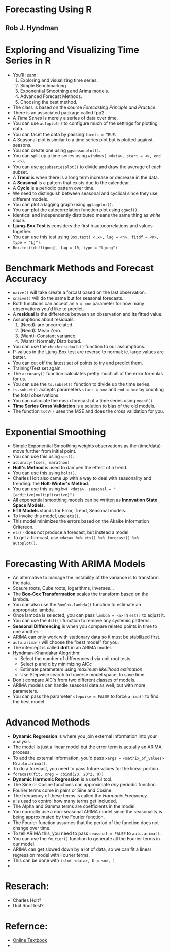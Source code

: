 # Forecasting Using R
## Rob J. Hyndman

# Exploring and Visualizing Time Series in R
- You'll learn:
  1. Exploring and visualizing time series.
  2. Simple Benchmarking
  3. Exponential Smoothing and Arima models.
  4. Advanced Forecast Methods.
  5. Choosing the best method.
- The class is based on the course *Forecasting Principle and Practice*.
- There is an associated package called fpp2.
- A *Time Series* is merely a series of data over time.
- You can use `autoplot()` to configure much of the settings for plotting data.
- You can facet the data by passing `facets = TRUE`.
- A Seasonal plot is similar to a time series plot but is plotted against seasons.
- You can create one using `ggseasonplot()`.
- You can split up a time series using `windows( <data>, start = <>, end = <>)`.
- You can use `ggsubseriesplot()` to divide and draw the average of each subset.
- A **Trend** is when there is a long term increase or decrease in the data.
- A **Seasonal** is a pattern that exists due to the calendear.
- A **Cycle** is a periodic pattern over time.
- We need to distinguish between seasonal and cyclical since they use different models.
- You can plot a lagging graph using `gglagplot()`.
- You can plot the autocorrelation function plot using `ggAcf()`.
- Identical and independently distributed means the same thing as *white noise*.
- **Ljung-Box Test** is considers the first h autocorrelations and values together.
- You can use this test using `Box.text( <.x>, lag = <n>, fitdf = <n>, type = "Lj")`.
- `Box.test(diff(goog), lag = 10, type = "Ljung")`

# Benchmark Methods and Forecast Accuracy
- `naive()` will take create a forcast based on the last observation.
- `snaive()` will do the same but for seasonal forecasts.
- Both functions can accept an `h = <n>` parameter for how many observations you'd like to predict.
- A **residual** is the difference between an observation and its fitted value.
- Assumptions about residuals:
  1. (Need): are uncorrelated.
  2. (Need): Mean Zero.
  3. (Want): Constant variance.
  4. (Want): Normally Distributed.
- You can use the `checkresiduals()` function to our assumptions.
- P-values in the Ljung-Box test are reverse to normal; ie. large values are better.
- You can cut off the latest set of points to try and predict them.
- Training/Test set again.
- The `accuracy()` function calculates pretty much all of the error formulas for us.
- You can use the `ts.subset()` function to divide up the time series.
- `ts.subset()` accepts parameters `start = <n>` and `end = <n>` by counting the total observations.
- You can calculate the mean forecast of a time series using `meanf()`.
- **Time Series Cross Validation** is a solution to bias of the old models.
- The function `tsCV()` uses the MSE and does the cross validation for you.

# Exponential Smoothing
- Simple Exponential Smoothing weights observations as the (time/data) move further from initial point.
- You can use this using `ses()`.
- `accuracy(fcses, marathon)`
- **Holt's Method** is used to dampen the effect of a trend.
- You can use this using `holt()`.
- Charles Holt also came up with a way to deal with seasonality and trending: the **Holt-Winter's Method**.
- You can use this using `hw( <data>, seasonal = "[additive|multiplicative]")`.
- All exponential smoothing models can be written as **Innovation State Space Models**.
- **ETS Models** stands for Error, Trend, Seasonal models.
- To invoke this model, use `ets()`.
- This model minimizes the errors based on the Akaike Information Critereon.
- `ets()` does not produce a forecast, but instead a model.
- To get a forecast, use `<data> %>% ets() %>% forecast() %>% autoplot()`.

# Forecasting With ARIMA Models
- An alternative to manage the instability of the variance is to transform the data.
- Sqaure roots, Cube roots, logarithms, inverses...
- The **Box-Cox Transformation** scales the transform based on the lambda.
- You can also use the `BoxCox.lambda()` function to estimate an appropriate lambda.
- Once lambda is selected, you can pass `lambda = <n>` in `est()` to adjust it.
- You can use the `diff()` function to remove any systemic patterns.
- **Seasonal Differencing** is when you compare related points in time to one another.
- ARIMA can only work with stationary data so it must be stabilized first.
- `auto.arima()` will choose the "best model" for you.
- The intercept is called **drift** in an ARIMA model.
- Hyndman-Khandakar Alogrithm:
  * Select the number of differences d via unit root tests.
  * Select p and q by minimizing AICc
  * Estimate parameters using *maximum likelihood estimation*.
  * Use Stepwise search to traverse model space, to save time.
- Don't compare AIC's from two different classes of models.
- ARIMA models can handle seasonal data as well, but with more parameters.
- You can pass the parameter `stepwise = FALSE` to force `arima()` to find the best model.

# Advanced Methods
- **Dynamic Regression** is where you join external information into your analysis.
- The model is just a linear model but the error term is actually an ARIMA process.
- To add the external information, you'd pass `xargs = <matrix_of_values>` to `auto.arima()`.
- To do a forecast, you need to pass future values for the linear portion.
- `forecast(fit, xreg = cbind(20, 20^2, 0))`
- **Dynamic Harmonic Regression** is a useful tool.
- The Sine or Cosine functions can approximate *any* periodic function.
- Fourier terms come in pairs or Sine and Cosine.
- The frequency of these terms is called the *Harmonic Frequency*.
- `K` is used to control how many terms get included.
- The Alpha and Gamma terms are coefficients in the model.
- You normally use a non-seasonal ARIMA model since the seasonality is being approximated by the Fourier function.
- The Fourier function assumes that the period of the function does not change over time.
- To tell ARIMA this, you need to pass `seasonal = FALSE` to `auto.arima()`.
- You can use the `fourier()` function to generate all the Fourier terms in our model.
- ARIMA can get slowed down by a lot of data, so we can fit a linear regression model with Fourier terms.
- This can be done with `tslm( <data>, K = <n>, )`
-

# Reserach:
- Charles Holt?
- Unit Root test?

# Refernce:
- [Online Textbook]( http://otexts.org/fpp2/)
-
